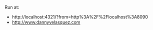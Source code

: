 Run at:
- http://localhost:4321/?from=http%3A%2F%2Flocalhost%3A8090
- http://www.dannyvelasquez.com
